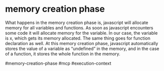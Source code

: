 # memory creation phase
What happens in the memory creation phase is, javascript will allocate memory for all variables and functions. As soon as javascript encounters some code it will allocate memory for the variable. In our case, the variable is x, which gets its memory allocated. The same thing goes for function declaration as well. At this memory creation phase, javascript automatically stores the value of a variable as “undefined” in the memory, and in the case of a function, it stores the whole function in the memory.

#memory-creation-phase #mcp #execution-context